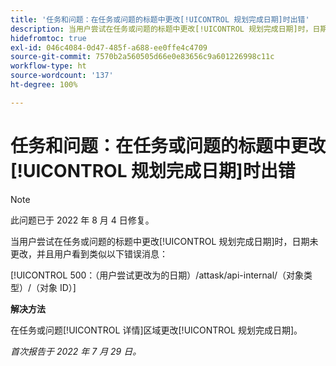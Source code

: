 ```yaml
---
title: '任务和问题：在任务或问题的标题中更改[!UICONTROL 规划完成日期]时出错'
description: 当用户尝试在任务或问题的标题中更改[!UICONTROL 规划完成日期]时，日期未更改，并且用户看到错误消息。
hidefromtoc: true
exl-id: 046c4084-0d47-485f-a688-ee0ffe4c4709
source-git-commit: 7570b2a560505d66e0e83656c9a601226998c11c
workflow-type: ht
source-wordcount: '137'
ht-degree: 100%

---
```


# 任务和问题：在任务或问题的标题中更改[!UICONTROL 规划完成日期]时出错

>[!NOTE]
>
>此问题已于 2022 年 8 月 4 日修复。

当用户尝试在任务或问题的标题中更改[!UICONTROL 规划完成日期]时，日期未更改，并且用户看到类似以下错误消息：

[!UICONTROL 500：（用户尝试更改为的日期）/attask/api-internal/（对象类型）/（对象 ID）]

**解决方法**

在任务或问题[!UICONTROL 详情]区域更改[!UICONTROL 规划完成日期]。

_首次报告于 2022 年 7 月 29 日。_
